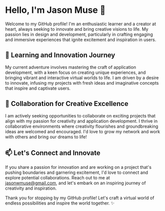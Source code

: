# Hello, I'm Jason Muse 👋

Welcome to my GitHub profile! I'm an enthusiastic learner and a creator at heart, always seeking to innovate and bring creative visions to life. My passion lies in design and development, particularly in crafting engaging and immersive experiences that ignite excitement and inspiration in users.

## 🌱 Learning and Innovation Journey

My current adventure involves mastering the craft of application development, with a keen focus on creating unique experiences, and bringing vibrant and interactive virtual worlds to life. I am driven by a desire to innovate, infusing my projects with fresh ideas and imaginative concepts that inspire and captivate users.

## 💼 Collaboration for Creative Excellence

I am actively seeking opportunities to collaborate on exciting projects that align with my passion for creativity and application development. I thrive in collaborative environments where creativity flourishes and groundbreaking ideas are welcomed and encouraged. I'd love to grow my network and work with others and bring our dreams to life!

## 📫 Let's Connect and Innovate

If you share a passion for innovation and are working on a project that's pushing boundaries and garnering excitement, I'd love to connect and explore potential collaborations. Reach out to me at [jasonwmuse@gmail.com](mailto:jasonwmuse@gmail.com), and let's embark on an inspiring journey of creativity and inspiration.

Thank you for stopping by my GitHub profile! Let's craft a virtual world of endless possibilities and inspire the world together. ✨
